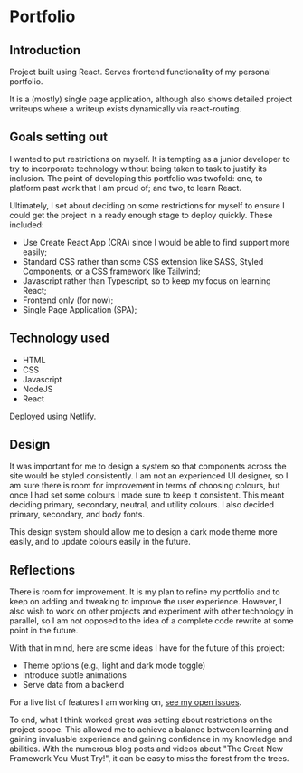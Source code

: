 # Portfolio

## Introduction
Project built using React. Serves frontend functionality of my personal portfolio.

It is a (mostly) single page application, although also shows detailed project writeups where a writeup exists dynamically via react-routing.

## Goals setting out
I wanted to put restrictions on myself. It is tempting as a junior developer to try to incorporate technology without being taken to task to justify its inclusion. The point of developing this portfolio was twofold: one, to platform past work that I am proud of; and two, to learn React. 

Ultimately, I set about deciding on some restrictions for myself to ensure I could get the project in a ready enough stage to deploy quickly. These included:
- Use Create React App (CRA) since I would be able to find support more easily;
- Standard CSS rather than some CSS extension like SASS, Styled Components, or a CSS framework like Tailwind;
- Javascript rather than Typescript, so to keep my focus on learning React;
- Frontend only (for now);
- Single Page Application (SPA);

## Technology used
- HTML
- CSS
- Javascript
- NodeJS
- React

Deployed using Netlify.

## Design
It was important for me to design a system so that components across the site would be styled consistently. I am not an experienced UI designer, so I am sure there is room for improvement in terms of choosing colours, but once I had set some colours I made sure to keep it consistent. This meant deciding primary, secondary, neutral, and utility colours. I also decided primary, secondary, and body fonts.

This design system should allow me to design a dark mode theme more easily, and to update colours easily in the future.

## Reflections
There is room for improvement. It is my plan to refine my portfolio and to keep on adding and tweaking to improve the user experience. However, I also wish to work on other projects and experiment with other technology in parallel, so I am not opposed to the idea of a complete code rewrite at some point in the future. 

With that in mind, here are some ideas I have for the future of this project:
- Theme options (e.g., light and dark mode toggle)
- Introduce subtle animations
- Serve data from a backend

For a live list of features I am working on, [see my open issues](https://github.com/lc796/portfolio-frontend/issues).

To end, what I think worked great was setting about restrictions on the project scope. This allowed me to achieve a balance between learning and gaining invaluable experience and gaining confidence in my knowledge and abilities. With the numerous blog posts and videos about "The Great New Framework You Must Try!", it can be easy to miss the forest from the trees.